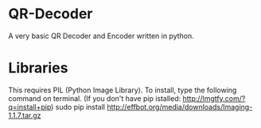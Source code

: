 # QR-Decoder
A very basic QR Decoder and Encoder written in python. 

# Libraries
This requires PIL (Python Image Library). To install, type the following command on terminal. (If you don't have pip istalled: http://lmgtfy.com/?q=install+pip)
sudo pip install http://effbot.org/media/downloads/Imaging-1.1.7.tar.gz
